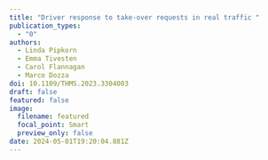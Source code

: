 ```yaml
---
title: "Driver response to take-over requests in real traffic "
publication_types:
  - "0"
authors:
  - Linda Pipkorn
  - Emma Tivesten
  - Carol Flannagan
  - Marco Dozza
doi: 10.1109/THMS.2023.3304003
draft: false
featured: false
image:
  filename: featured
  focal_point: Smart
  preview_only: false
date: 2024-05-01T19:20:04.881Z
---
```

